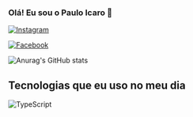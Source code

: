 

### Olá! Eu sou o Paulo Icaro 👋

[![Instagram](https://img.shields.io/badge/Instagram-E4405F?style=for-the-badge&logo=instagram&logoColor=white)](https://www.instagram.com/icaro__souza7/profilecard/?igsh=eDM1eHM2ZTU5cWZo)

[![Facebook](https://img.shields.io/badge/Facebook-1877F2?style=for-the-badge&logo=facebook&logoColor=white)](https://www.facebook.com/share/1DQW1JxSkF/)

![Anurag's GitHub stats](https://github-readme-stats.vercel.app/api?username=Pauloicaro&show_icons=true&theme=dark)

## Tecnologias que eu uso no meu dia

<div>
<img aling="center" alt="TypeScript" src="https://img.shields.io/badge/TypeScript-007ACC?style=for-the-badge&logo=typescript&logoColor=white" />
</div>


